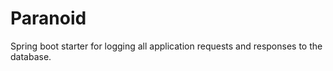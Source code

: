 # Paranoid

Spring boot starter for logging all application requests and responses to the database.
